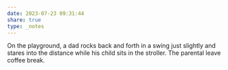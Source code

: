 ```yaml
---
date: 2023-07-23 09:31:44
share: true
type: _notes
---
```

On the playground, a dad rocks back and forth in a swing just slightly and stares into the distance while his child sits in the stroller. The parental leave coffee break. 

